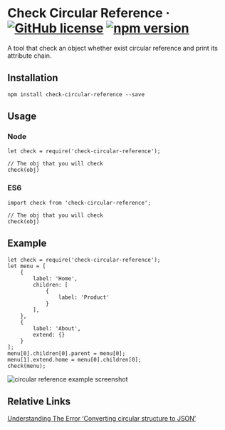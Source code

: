 # Check Circular Reference &middot; [![GitHub license](https://img.shields.io/badge/license-MIT-blue.svg)](https://github.com/ShawnYou1/check-circular-reference/blob/master/LICENSE) [![npm version](https://img.shields.io/npm/v/react.svg?style=flat)](https://www.npmjs.com/package/check-circular-reference)
A tool that check an object whether exist circular reference and print its attribute chain.


## Installation
```
npm install check-circular-reference --save
```

## Usage
### Node
```
let check = require('check-circular-reference');

// The obj that you will check
check(obj)
```
### ES6
```
import check from 'check-circular-reference';

// The obj that you will check
check(obj)
```

## Example
```
let check = require('check-circular-reference');
let menu = [
    {
        label: 'Home',
        children: [
            {
                label: 'Product'
            }
        ],
    },
    {
        label: 'About',
        extend: {}
    }
];
menu[0].children[0].parent = menu[0];
menu[1].extend.home = menu[0].children[0];
check(menu);
```
![circular reference example screenshot](https://youshaohua.com/assets/img/others/github-check-circular-reference-example.png)

## Relative Links
[Understanding The Error ‘Converting circular structure to JSON’](https://youshaohua.com/post/understanding-the-error-converting-circular-structure-to-json)
